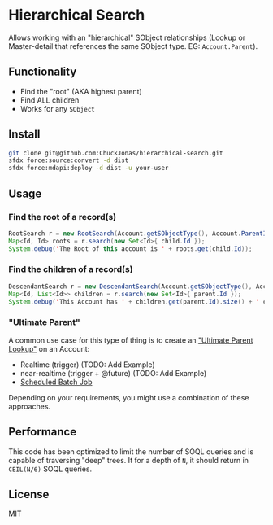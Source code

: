 # Hierarchical Search

Allows working with an "hierarchical" SObject relationships (Lookup or Master-detail that references the same SObject type. EG: `Account.Parent`).

## Functionality

- Find the "root" (AKA highest parent)
- Find ALL children
- Works for any `SObject`

## Install

```bash
git clone git@github.com:ChuckJonas/hierarchical-search.git
sfdx force:source:convert -d dist
sfdx force:mdapi:deploy -d dist -u your-user
```

## Usage

### Find the root of a record(s)

```java
RootSearch r = new RootSearch(Account.getSObjectType(), Account.ParentId);
Map<Id, Id> roots = r.search(new Set<Id>{ child.Id });
System.debug('The Root of this account is ' + roots.get(child.Id));
```

### Find the children of a record(s)

```java
DescendantSearch r = new DescendantSearch(Account.getSObjectType(), Account.ParentId);
Map<Id, List<Id>> children = r.search(new Set<Id>{ parent.Id });
System.debug('This Account has ' + children.get(parent.Id).size() + ' children');
```

### "Ultimate Parent"

A common use case for this type of thing is to create an ["Ultimate Parent Lookup"](https://trailblazers.salesforce.com/answers?id=90630000000ChkPAAS) on an Account:

- Realtime (trigger) (TODO: Add Example)
- near-realtime (trigger + @future) (TODO: Add Example)
- [Scheduled Batch Job](https://github.com/ChuckJonas/hierarchical-search/blob/master/examples/UltimateParentBatch.cls)

Depending on your requirements, you might use a combination of these approaches.

## Performance

This code has been optimized to limit the number of SOQL queries and is capable of traversing "deep" trees. It for a depth of `N`, it should return in `CEIL(N/6)` SOQL queries.

## License

MIT
